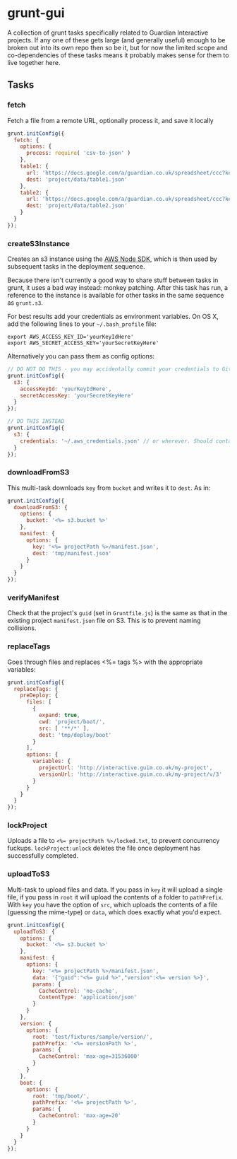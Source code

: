 # grunt-gui

A collection of grunt tasks specifically related to Guardian Interactive projects. If any one of these gets large (and generally useful) enough to be broken out into its own repo then so be it, but for now the limited scope and co-dependencies of these tasks means it probably makes sense for them to live together here.

## Tasks

### fetch
Fetch a file from a remote URL, optionally process it, and save it locally

```js
grunt.initConfig({
  fetch: {
    options: {
      process: require( 'csv-to-json' )
    },
    table1: {
      url: 'https://docs.google.com/a/guardian.co.uk/spreadsheet/ccc?key=123456#gid=0',
      dest: 'project/data/table1.json'
    },
    table2: {
      url: 'https://docs.google.com/a/guardian.co.uk/spreadsheet/ccc?key=234567#gid=0',
      dest: 'project/data/table2.json'
    }
  }
});
```

### createS3Instance
Creates an s3 instance using the [AWS Node SDK](http://aws.amazon.com/sdkfornodejs/), which is then used by subsequent tasks in the deployment sequence.

Because there isn't currently a good way to share stuff between tasks in grunt, it uses a bad way instead: monkey patching. After this task has run, a reference to the instance is available for other tasks in the same sequence as `grunt.s3`.

For best results add your credentials as environment variables. On OS X, add the following lines to your `~/.bash_profile` file:

```shell
export AWS_ACCESS_KEY_ID='yourKeyIdHere'
export AWS_SECRET_ACCESS_KEY='yourSecretKeyHere'
```

Alternatively you can pass them as config options:

```js
// DO NOT DO THIS - you may accidentally commit your credentials to GitHub
grunt.initConfig({
  s3: {
    accessKeyId: 'yourKeyIdHere',
    secretAccessKey: 'yourSecretKeyHere'
  }
});

// DO THIS INSTEAD
grunt.initConfig({
  s3: {
    credentials: '~/.aws_credentials.json' // or wherever. Should contain same properties as above
  }
});
```


### downloadFromS3
This multi-task downloads `key` from `bucket` and writes it to `dest`. As in:

```js
grunt.initConfig({
  downloadFromS3: {
    options: {
      bucket: '<%= s3.bucket %>'
    },
    manifest: {
      options: {
        key: '<%= projectPath %>/manifest.json',
        dest: 'tmp/manifest.json'
      }
    }
  }
});
```

### verifyManifest
Check that the project's `guid` (set in `Gruntfile.js`) is the same as that in the existing project `manifest.json` file on S3. This is to prevent naming collisions.

### replaceTags
Goes through files and replaces <%= tags %> with the appropriate variables:

```js
grunt.initConfig({
  replaceTags: {
    preDeploy: {
      files: [
        {
          expand: true,
          cwd: 'project/boot/',
          src: [ '**/*' ],
          dest: 'tmp/deploy/boot'
        }
      ],
      options: {
        variables: {
          projectUrl: 'http://interactive.guim.co.uk/my-project',
          versionUrl: 'http://interactive.guim.co.uk/my-project/v/3'
        }
      }
    }
  }
});
```

### lockProject
Uploads a file to `<%= projectPath %>/locked.txt`, to prevent concurrency fuckups. `lockProject:unlock` deletes the file once deployment has successfully completed.


### uploadToS3
Multi-task to upload files and data. If you pass in `key` it will upload a single file, if you pass in `root` it will upload the contents of a folder to `pathPrefix`. With `key` you have the option of `src`, which uploads the contents of a file (guessing the mime-type) or `data`, which does exactly what you'd expect.

```js
grunt.initConfig({
  uploadToS3: {
    options: {
      bucket: '<%= s3.bucket %>'
    },
    manifest: {
      options: {
        key: '<%= projectPath %>/manifest.json',
        data: '{"guid":"<%= guid %>","version":<%= version %>}',
        params: {
          CacheControl: 'no-cache',
          ContentType: 'application/json'
        }
      }
    },
    version: {
      options: {
        root: 'test/fixtures/sample/version/',
        pathPrefix: '<%= versionPath %>',
        params: {
          CacheControl: 'max-age=31536000'
        }
      }
    },
    boot: {
      options: {
        root: 'tmp/boot/',
        pathPrefix: '<%= projectPath %>',
        params: {
          CacheControl: 'max-age=20'
        }
      }
    }
  }
});
```
